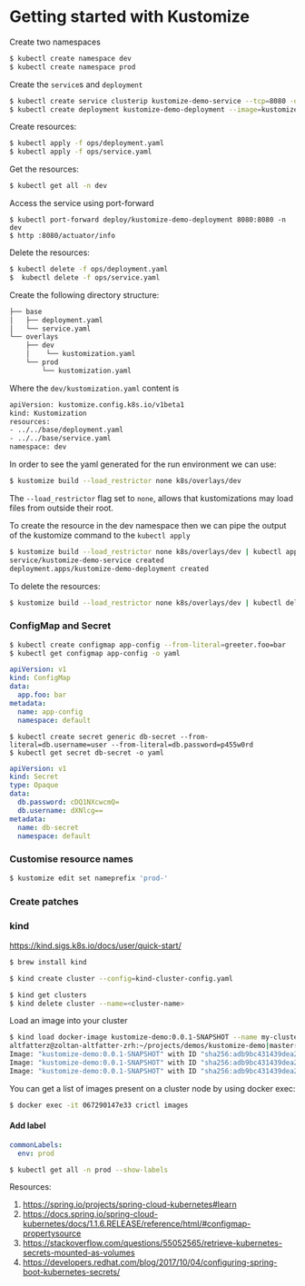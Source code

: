 # Getting started with Kustomize

Create two namespaces

```bash
$ kubectl create namespace dev
$ kubectl create namespace prod
```

Create the `service`s and `deployment` 

```bash
$ kubectl create service clusterip kustomize-demo-service --tcp=8080 -o yaml 
$ kubectl create deployment kustomize-demo-deployment --image=kustomize-demo:0.0.1-SNAPSHOT -o yaml
```


Create resources:

```bash
$ kubectl apply -f ops/deployment.yaml
$ kubectl apply -f ops/service.yaml
```

Get the resources:

```bash
$ kubectl get all -n dev
```

Access the service using port-forward

```
$ kubectl port-forward deploy/kustomize-demo-deployment 8080:8080 -n dev
$ http :8080/actuator/info
```

Delete the resources:

```bash
$ kubectl delete -f ops/deployment.yaml
$  kubectl delete -f ops/service.yaml
```


Create the following directory structure:

```bash
├── base
│   ├── deployment.yaml
│   └── service.yaml
└── overlays
    ├── dev
    │    └── kustomization.yaml
    └── prod
        └── kustomization.yaml
```

Where the `dev/kustomization.yaml` content is 

```bash
apiVersion: kustomize.config.k8s.io/v1beta1
kind: Kustomization
resources:
- ../../base/deployment.yaml
- ../../base/service.yaml
namespace: dev
```

In order to see the yaml generated for the run environment we can use:

```bash
$ kustomize build --load_restrictor none k8s/overlays/dev
```
The `--load_restrictor` flag set to `none`, allows that kustomizations may load files from outside their root.

To create the resource in the dev namespace then we can pipe the output of the kustomize command to the `kubectl apply` 
 
```bash
$ kustomize build --load_restrictor none k8s/overlays/dev | kubectl apply -f -
service/kustomize-demo-service created
deployment.apps/kustomize-demo-deployment created
```

To delete the resources:

```bash
$ kustomize build --load_restrictor none k8s/overlays/dev | kubectl delete -f -
```

### ConfigMap and Secret

```bash
$ kubectl create configmap app-config --from-literal=greeter.foo=bar
$ kubectl get configmap app-config -o yaml
```

```yaml
apiVersion: v1
kind: ConfigMap
data:
  app.foo: bar
metadata:
  name: app-config
  namespace: default
```

```
$ kubectl create secret generic db-secret --from-literal=db.username=user --from-literal=db.password=p455w0rd
$ kubectl get secret db-secret -o yaml
```

```yaml
apiVersion: v1
kind: Secret
type: Opaque
data:
  db.password: cDQ1NXcwcmQ=
  db.username: dXNlcg==
metadata:
  name: db-secret
  namespace: default
```

### Customise resource names

```bash
$ kustomize edit set nameprefix 'prod-'
```

### Create patches


### kind

https://kind.sigs.k8s.io/docs/user/quick-start/

```bash
$ brew install kind
```

```bash
$ kind create cluster --config=kind-cluster-config.yaml
```

```bash
$ kind get clusters
$ kind delete cluster --name=<cluster-name>
```
 
Load an image into your cluster

```bash
$ kind load docker-image kustomize-demo:0.0.1-SNAPSHOT --name my-cluster
altfatterz@zoltan-altfatter-zrh:~/projects/demos/kustomize-demo|master⚡ ⇒  kind load docker-image kustomize-demo:0.0.1-SNAPSHOT --name my-cluster
Image: "kustomize-demo:0.0.1-SNAPSHOT" with ID "sha256:adb9bc431439dea21dc31155587da79183bda9f8636d80127d08d0dbdce6d4c7" not yet present on node "my-cluster-worker", loading...
Image: "kustomize-demo:0.0.1-SNAPSHOT" with ID "sha256:adb9bc431439dea21dc31155587da79183bda9f8636d80127d08d0dbdce6d4c7" not yet present on node "my-cluster-control-plane", loading...
Image: "kustomize-demo:0.0.1-SNAPSHOT" with ID "sha256:adb9bc431439dea21dc31155587da79183bda9f8636d80127d08d0dbdce6d4c7" not yet present on node "my-cluster-worker2", loading...
```
 
You can get a list of images present on a cluster node by using docker exec:
 
```bash
$ docker exec -it 067290147e33 crictl images
``` 

#### Add label

```yaml
commonLabels:
  env: prod
```

```bash
$ kubectl get all -n prod --show-labels
```


Resources:

1. https://spring.io/projects/spring-cloud-kubernetes#learn
2. https://docs.spring.io/spring-cloud-kubernetes/docs/1.1.6.RELEASE/reference/html/#configmap-propertysource
3. https://stackoverflow.com/questions/55052565/retrieve-kubernetes-secrets-mounted-as-volumes
4. https://developers.redhat.com/blog/2017/10/04/configuring-spring-boot-kubernetes-secrets/